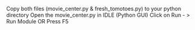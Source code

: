 Copy both files (movie_center.py & fresh_tomotoes.py) to your python directory
Open the movie_center.py in IDLE (Python GUI)
Click on Run - > Run Module  OR Press F5
